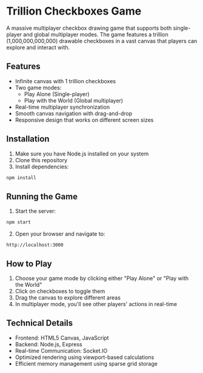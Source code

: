# Trillion Checkboxes Game

A massive multiplayer checkbox drawing game that supports both single-player and global multiplayer modes. The game features a trillion (1,000,000,000,000) drawable checkboxes in a vast canvas that players can explore and interact with.

## Features

- Infinite canvas with 1 trillion checkboxes
- Two game modes:
  - Play Alone (Single-player)
  - Play with the World (Global multiplayer)
- Real-time multiplayer synchronization
- Smooth canvas navigation with drag-and-drop
- Responsive design that works on different screen sizes

## Installation

1. Make sure you have Node.js installed on your system
2. Clone this repository
3. Install dependencies:
```bash
npm install
```

## Running the Game

1. Start the server:
```bash
npm start
```

2. Open your browser and navigate to:
```
http://localhost:3000
```

## How to Play

1. Choose your game mode by clicking either "Play Alone" or "Play with the World"
2. Click on checkboxes to toggle them
3. Drag the canvas to explore different areas
4. In multiplayer mode, you'll see other players' actions in real-time

## Technical Details

- Frontend: HTML5 Canvas, JavaScript
- Backend: Node.js, Express
- Real-time Communication: Socket.IO
- Optimized rendering using viewport-based calculations
- Efficient memory management using sparse grid storage
